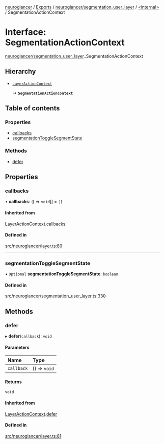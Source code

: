 [neuroglancer](../README.md) / [Exports](../modules.md) / [neuroglancer/segmentation\_user\_layer](../modules/neuroglancer_segmentation_user_layer.md) / [<internal\>](../modules/neuroglancer_segmentation_user_layer._internal_.md) / SegmentationActionContext

# Interface: SegmentationActionContext

[neuroglancer/segmentation_user_layer](../modules/neuroglancer_segmentation_user_layer.md).[<internal>](../modules/neuroglancer_segmentation_user_layer._internal_.md).SegmentationActionContext

## Hierarchy

- [`LayerActionContext`](../classes/neuroglancer_layer.LayerActionContext.md)

  ↳ **`SegmentationActionContext`**

## Table of contents

### Properties

- [callbacks](neuroglancer_segmentation_user_layer._internal_.SegmentationActionContext.md#callbacks)
- [segmentationToggleSegmentState](neuroglancer_segmentation_user_layer._internal_.SegmentationActionContext.md#segmentationtogglesegmentstate)

### Methods

- [defer](neuroglancer_segmentation_user_layer._internal_.SegmentationActionContext.md#defer)

## Properties

### callbacks

• **callbacks**: () => `void`[] = `[]`

#### Inherited from

[LayerActionContext](../classes/neuroglancer_layer.LayerActionContext.md).[callbacks](../classes/neuroglancer_layer.LayerActionContext.md#callbacks)

#### Defined in

[src/neuroglancer/layer.ts:80](https://github.com/ActiveBrainAtlas2/neuroglancer/blob/034b457d/src/neuroglancer/layer.ts#L80)

___

### segmentationToggleSegmentState

• `Optional` **segmentationToggleSegmentState**: `boolean`

#### Defined in

[src/neuroglancer/segmentation_user_layer.ts:330](https://github.com/ActiveBrainAtlas2/neuroglancer/blob/034b457d/src/neuroglancer/segmentation_user_layer.ts#L330)

## Methods

### defer

▸ **defer**(`callback`): `void`

#### Parameters

| Name | Type |
| :------ | :------ |
| `callback` | () => `void` |

#### Returns

`void`

#### Inherited from

[LayerActionContext](../classes/neuroglancer_layer.LayerActionContext.md).[defer](../classes/neuroglancer_layer.LayerActionContext.md#defer)

#### Defined in

[src/neuroglancer/layer.ts:81](https://github.com/ActiveBrainAtlas2/neuroglancer/blob/034b457d/src/neuroglancer/layer.ts#L81)
